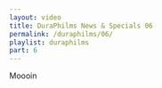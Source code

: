 ```yaml
---
layout: video
title: DuraPhilms News & Specials 06
permalink: /duraphilms/06/
playlist: duraphilms
part: 6
---
```

Moooin
